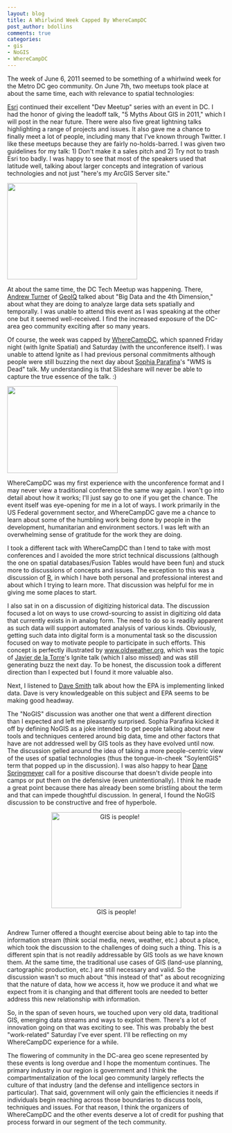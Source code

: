 ```yaml
---
layout: blog
title: A Whirlwind Week Capped By WhereCampDC
post_author: bdollins
comments: true
categories:
- gis
- NoGIS
- WhereCampDC
---
```


The week of June 6, 2011 seemed to be something of a whirlwind week for the Metro DC geo community. On June 7th, two meetups took place at about the same time, each with relevance to spatial technologies:

<a href="http://www.esri.com">Esri</a> continued their excellent "Dev Meetup" series with an event in DC. I had the honor of giving the leadoff talk, "5 Myths About GIS in 2011," which I will post in the near future. There were also five great lightning talks highlighting a range of projects and issues. It also gave me a chance to finally meet a lot of people, including many that I've known through Twitter. I like these meetups because they are fairly no-holds-barred. I was given two guidelines for my talk: 1) Don't make it a sales pitch and 2) Try not to trash Esri too badly. I was happy to see that most of the speakers used that latitude well, talking about larger concepts and integration of various technologies and not just "here's my ArcGIS Server site."

<img alt="" class="aligncenter" height="222" src="http://files.meetup.com/315972/meetup_logo_1.png" title="Meetup" width="300" />

At about the same time, the DC Tech Meetup was happening. There, <a href="http://twitter.com/ajturner">Andrew Turner</a> of <a href="http://www.geoiq.com">GeoIQ</a> talked about "Big Data and the 4th Dimension," about what they are doing to analyze large data sets spatially and temporally. I was unable to attend this event as I was speaking at the other one but it seemed well-received. I find the increased exposure of the DC-area geo community exciting after so many years.

Of course, the week was capped by <a href="http://www.wherecampdc.org">WhereCampDC</a>, which spanned Friday night (with Ignite Spatial) and Saturday (with the unconference itself). I was unable to attend Ignite as I had previous personal commitments although people were still buzzing the next day about <a href="http://twitter.com/spara">Sophia Parafina</a>'s "WMS is Dead" talk. My understanding is that Slideshare will never be able to capture the true essence of the talk. :)

<img alt="" class="aligncenter" height="200" src="http://evbdn.eventbrite.com/s3-s3/eventlogos/251723/675966835-4.jpg" title="WhereCampDC" width="255" />

WhereCampDC was my first experience with the unconference format and I may never view a traditional conference the same way again. I won't go into detail about how it works; I'll just say go to one if you get the chance. The event itself was eye-opening for me in a lot of ways. I work primarily in the US Federal government sector, and WhereCampDC gave me a chance to learn about some of the humbling work being done by people in the development, humanitarian and environment sectors. I was left with an overwhelming sense of gratitude for the work they are doing. <!--more-->

I took a different tack with WhereCampDC than I tend to take with most conferences and I avoided the more strict technical discussions (although the one on spatial databases/Fusion Tables would have been fun) and stuck more to discussions of concepts and issues. The exception to this was a discussion of <a href="http://www.r-project.org/">R</a>, in which I have both personal and professional interest and about which I trying to learn more. That discussion was helpful for me in giving me some places to start.

I also sat in on a discussion of digitizing historical data. The discussion focused a lot on ways to use crowd-sourcing to assist in digitizing old data that currently exists in in analog form. The need to do so is readily apparent as such data will support automated analysis of various kinds. Obviously, getting such data into digital form is a monumental task so the discussion focused on way to motivate people to participate in such efforts. This concept is perfectly illustrated by <a href="http://www.oldweather.org/">www.oldweather.org</a>, which was the topic of <a href="http://twitter.com/jatorre">Javier de la Torre</a>'s Ignite talk (which I also missed) and was still generating buzz the next day. To be honest, the discussion took a different direction than I expected but I found it more valuable also.

Next, I listened to <a href="http://twitter.com/druidsmith">Dave Smith</a> talk about how the EPA is implementing linked data. Dave is very knowledgeable on this subject and EPA seems to be making good headway. 

The "NoGIS" discussion was another one that went a different direction than I expected and left me pleasantly surprised. Sophia Parafina kicked it off by defining NoGIS as a joke intended to get people talking about new tools and techniques centered around big data, time and other factors that have are not addressed well by GIS tools as they have evolved until now. The discussion gelled around the idea of taking a more people-centric view of the uses of spatial technologies (thus the tongue-in-cheek "SoylentGIS" term that popped up in the discussion). I was also happy to hear <a href="http://twitter.com/springmeyer">Dane Springmeyer</a> call for a positive discourse that doesn't divide people into camps or put them on the defensive (even unintentionally). I think he made a great point because there has already been some bristling about the term and that can impede thoughtful discussion. In general, I found the NoGIS discussion to be constructive and free of hyperbole.

<div style="text-align:center;"><img alt="GIS is people!" height="221" src="http://www.trekcast.com/wp-content/uploads/2009/06/soylent-green-is-a-great-movie.png" title="GIS is people!" width="300" /><div style="text-align:center;font-size: 14px;">GIS is people!<br/><br/></div></div>

Andrew Turner offered a thought exercise about being able to tap into the information stream (think social media, news, weather, etc.) about a place, which took the discussion to the challenges of doing such a thing. This is a different spin that is not readily addressable by GIS tools as we have known them. At the same time, the traditional use cases of GIS (land-use planning, cartographic production, etc.) are still necessary and valid. So the discussion wasn't so much about "this instead of that" as about recognizing that the nature of data, how we access it, how we produce it and what we expect from it is changing and that different tools are needed to better address this new relationship with information.

So, in the span of seven hours, we touched upon very old data, traditional GIS, emerging data streams and ways to exploit them. There's a lot of innovation going on that was exciting to see. This was probably the best "work-related" Saturday I've ever spent. I'll be reflecting on my WhereCampDC experience for a while.

The flowering of community in the DC-area geo scene represented by these events is long overdue and I hope the momentum continues. The primary industry in our region is government and I think the compartmentalization of the local geo community largely reflects the culture of that industry (and the defense and intelligence sectors in particular). That said, government will only gain the efficiencies it needs if individuals begin reaching across those boundaries to discuss tools, techniques and issues. For that reason, I think the organizers of WhereCampDC and the other events deserve a lot of credit for pushing that process forward in our segment of the tech community.